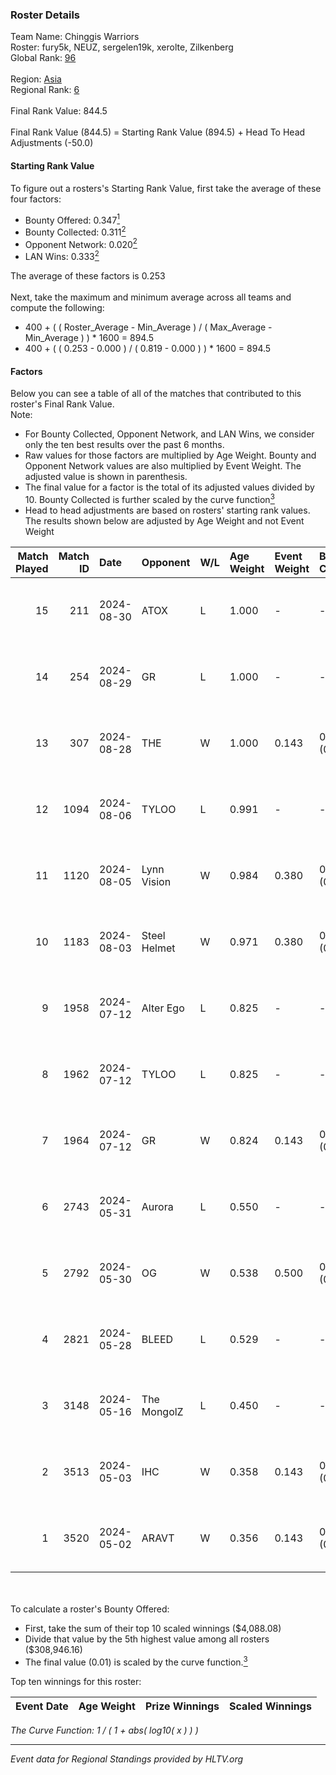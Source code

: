 ### Roster Details<br />
Team Name: Chinggis Warriors<br />
Roster: fury5k, NEUZ, sergelen19k, xerolte, Zilkenberg<br />
Global Rank: [96](../../standings_global_2024_09_06.md)<br />
<br />
Region: [Asia]( ../../standings_asia_2024_09_06.md)<br />
Regional Rank: [6]( ../../standings_asia_2024_09_06.md)<br />
<br />
Final Rank Value:  844.5<br />
<br />
Final Rank Value (844.5) = Starting Rank Value (894.5) + Head To Head Adjustments (-50.0)<br />

#### Starting Rank Value<br />
To figure out a rosters's Starting Rank Value, first take the average of these four factors:<br />
- Bounty Offered: 0.347[<sup>1</sup>](#table2)
- Bounty Collected: 0.311[<sup>2</sup>](#table1)
- Opponent Network: 0.020[<sup>2</sup>](#table1)
- LAN Wins: 0.333[<sup>2</sup>](#table1)

The average of these factors is 0.253<br />
<br />
Next, take the maximum and minimum average across all teams and compute the following:<br />
- 400 + ( ( Roster_Average - Min_Average ) / ( Max_Average - Min_Average ) ) * 1600 = 894.5
- 400 + ( ( 0.253 - 0.000 ) / ( 0.819 - 0.000 ) ) * 1600 = 894.5


#### Factors<br />
Below you can see a table of all of the matches that contributed to this roster's Final Rank Value.<br />
Note:<br />

- For Bounty Collected, Opponent Network, and LAN Wins, we consider only the ten best results over the past 6 months.
- Raw values for those factors are multiplied by Age Weight. Bounty and Opponent Network values are also multiplied by Event Weight. The adjusted value is shown in parenthesis.
- The final value for a factor is the total of its adjusted values divided by 10. Bounty Collected is further scaled by the curve function[<sup>3</sup>](#curveFunction)
- Head to head adjustments are based on rosters' starting rank values. The results shown below are adjusted by Age Weight and not Event Weight
<span id="table1"></span><br />


| Match Played | Match ID | Date       | Opponent     | W/L | Age Weight | Event Weight | Bounty Collected | Opponent Network | LAN Wins  | H2H Adj. | Roster                                         |
| -: | -: | :- | :- | :- | :- | :- | :- | :- | :- | -: | :- |
|           15 |      211 | 2024-08-30 | ATOX         | L   | 1.000      | -            | -                | -                | -         |   -18.15 | fury5k, NEUZ, sergelen19k, xerolte, Zilkenberg |
|           14 |      254 | 2024-08-29 | GR           | L   | 1.000      | -            | -                | -                | -         |   -23.97 | fury5k, NEUZ, sergelen19k, xerolte, Zilkenberg |
|           13 |      307 | 2024-08-28 | THE          | W   | 1.000      | 0.143        | 0.000 (0.000)    | 0.115 (0.016)    | 0 (0.000) |     3.85 | fury5k, NEUZ, sergelen19k, xerolte, Zilkenberg |
|           12 |     1094 | 2024-08-06 | TYLOO        | L   | 0.991      | -            | -                | -                | -         |   -12.21 | fury5k, NEUZ, starDUST, xerolte, Zilkenberg    |
|           11 |     1120 | 2024-08-05 | Lynn Vision  | W   | 0.984      | 0.380        | 0.073 (0.027)    | 0.119 (0.045)    | 1 (0.984) |    17.56 | fury5k, NEUZ, starDUST, xerolte, Zilkenberg    |
|           10 |     1183 | 2024-08-03 | Steel Helmet | W   | 0.971      | 0.380        | 0.003 (0.001)    | 0.038 (0.014)    | 1 (0.971) |     3.58 | fury5k, NEUZ, starDUST, xerolte, Zilkenberg    |
|            9 |     1958 | 2024-07-12 | Alter Ego    | L   | 0.825      | -            | -                | -                | -         |   -22.53 | fury5k, NEUZ, starDUST, xerolte, Zilkenberg    |
|            8 |     1962 | 2024-07-12 | TYLOO        | L   | 0.825      | -            | -                | -                | -         |   -11.68 | fury5k, NEUZ, starDUST, xerolte, Zilkenberg    |
|            7 |     1964 | 2024-07-12 | GR           | W   | 0.824      | 0.143        | 0.006 (0.001)    | 0.174 (0.020)    | 0 (0.000) |     5.58 | fury5k, NEUZ, starDUST, xerolte, Zilkenberg    |
|            6 |     2743 | 2024-05-31 | Aurora       | L   | 0.550      | -            | -                | -                | -         |    -1.04 | fury5k, NEUZ, starDUST, xerolte, Zilkenberg    |
|            5 |     2792 | 2024-05-30 | OG           | W   | 0.538      | 0.500        | 0.119 (0.032)    | 0.362 (0.097)    | 1 (0.538) |    10.05 | fury5k, NEUZ, starDUST, xerolte, Zilkenberg    |
|            4 |     2821 | 2024-05-28 | BLEED        | L   | 0.529      | -            | -                | -                | -         |    -2.40 | fury5k, NEUZ, starDUST, xerolte, Zilkenberg    |
|            3 |     3148 | 2024-05-16 | The MongolZ  | L   | 0.450      | -            | -                | -                | -         |    -0.08 | fury5k, NEUZ, starDUST, xerolte, Zilkenberg    |
|            2 |     3513 | 2024-05-03 | IHC          | W   | 0.358      | 0.143        | 0.000 (0.000)    | 0.167 (0.009)    | 1 (0.358) |     0.76 | fury5k, NEUZ, starDUST, xerolte, Zilkenberg    |
|            1 |     3520 | 2024-05-02 | ARAVT        | W   | 0.356      | 0.143        | 0.000 (0.000)    | 0.000 (0.000)    | 1 (0.356) |     0.66 | fury5k, NEUZ, starDUST, xerolte, Zilkenberg    |

<br />
<span id="table2"></span><br />
To calculate a roster's Bounty Offered:<br />

- First, take the sum of their top 10 scaled winnings ($4,088.08)
- Divide that value by the 5th highest value among all rosters ($308,946.16)
- The final value (0.01) is scaled by the curve function.[<sup>3</sup>](#curveFunction)

Top ten winnings for this roster:<br />

| Event Date | Age Weight | Prize Winnings | Scaled Winnings |
| :- | -: | :- | :- |


<span id="curveFunction"></span>_The Curve Function: 1 / ( 1 + abs( log10( x ) ) )_<br />

---
_Event data for Regional Standings provided by HLTV.org_<br />
